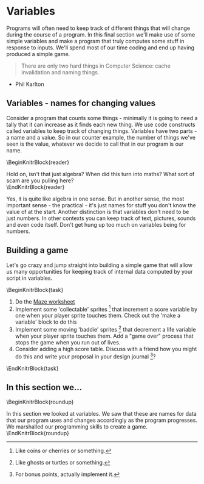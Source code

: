 # Variables

Programs will often need to keep track of different things that will change during the course of a program. In this final section we'll make use of some simple variables and make a program that truly computes some stuff in response to inputs. We'll spend most of our time coding and end up having produced a simple game.

> There are only two hard things in Computer Science: cache invalidation and naming things.
  - Phil Karlton

## Variables - names for changing values

Consider a program that counts some things - minimally it is going to need a tally that it can increase as it finds each new thing. We use code constructs called variables to keep track of changing things. Variables have two parts - a name and a value. So in our counter example, the number of things we've seen is the value, whatever we decide to call that in our program is our name.

\BeginKnitrBlock{reader}<div class="reader">Hold on, isn't that just algebra? When did this turn into maths? What sort of scam are you pulling here?</div>\EndKnitrBlock{reader}

Yes, it is quite like algebra in one sense. But in another sense, the most important sense - the practical  -  it's just names for stuff you don't know the value of at the start. Another distinction is that variables don't need to be just numbers. In other contexts you can keep track of text, pictures, sounds and even code itself. Don't get hung up too much on variables being for numbers.  

## Building a game

Let's go crazy and jump straight into building a simple game that will allow us many opportunities for keeping track of internal data computed by your script in variables. 

\BeginKnitrBlock{task}<div class="task">
  1. Do the [Maze worksheet](worksheets/scratch_maze.pdf)
  2. Implement some 'collectable' sprites [^6] that increment a score variable by one when your player sprite touches them. Check out the 'make a variable' block to do this
  3. Implement some moving 'baddie' sprites [^7] that decrement a life variable when your player sprite touches them. Add a "game over" process that stops the game when you run out of lives.
  4. Consider adding a high score table. Discuss with a friend how you might do this and write your proposal in your design journal [^8]? 
</div>\EndKnitrBlock{task}

## In this section we...

\BeginKnitrBlock{roundup}<div class="roundup">In this section we looked at variables. We saw that these are names for data that our program uses and changes accordingly as the program progresses. We marshalled our programming skills to create a game. </div>\EndKnitrBlock{roundup}
[^6]: Like coins or cherries or something. 
[^7]: Like ghosts or turtles or something. 
[^8]: For bonus points, actually implement it.
